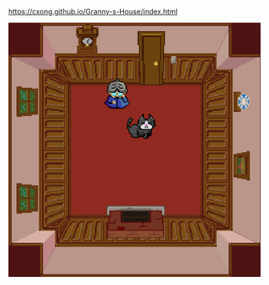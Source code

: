https://cxong.github.io/Granny-s-House/index.html

![](https://github.com/cxong/Granny-s-House/blob/master/preview.gif)
